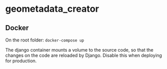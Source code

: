 # geometadata_creator

## Docker

On the root folder:
`docker-compose up`

The django container mounts a volume to the source code, so that the changes on the code are reloaded by Django. Disable this when deploying for production.
